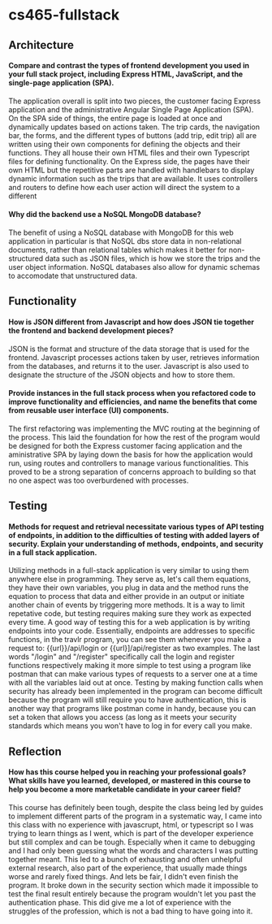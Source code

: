 # cs465-fullstack

## Architecture
#### Compare and contrast the types of frontend development you used in your full stack project, including Express HTML, JavaScript, and the single-page application (SPA).
The application overall is split into two pieces, the customer facing Express application and the administrative Angular Single Page Application (SPA). On the SPA side of things, the entire page is loaded at once and dynamically updates based on actions taken. The trip cards, the navigation bar, the forms, and the different types of buttons (add trip, edit trip) all are written using their own components for defining the objects and their functions. They all house their own HTML files and their own Typescript files for defining functionality. On the Express side, the pages have their own HTML but the repetitive parts are handled with handlebars to display dynamic information such as the trips that are available. It uses controllers and routers to define how each user action will direct the system to a different

#### Why did the backend use a NoSQL MongoDB database?
The benefit of using a NoSQL database with MongoDB for this web application in particular is that NoSQL dbs store data in non-relational documents, rather than relational tables which makes it better for non-structured data such as JSON files, which is how we store the trips and the user object information. NoSQL databases also allow for dynamic schemas to accomodate that unstructured data.

## Functionality
#### How is JSON different from Javascript and how does JSON tie together the frontend and backend development pieces?
JSON is the format and structure of the data storage that is used for the frontend. Javascript processes actions taken by user, retrieves information from the databases, and returns it to the user. Javascript is also used to designate the structure of the JSON objects and how to store them.

#### Provide instances in the full stack process when you refactored code to improve functionality and efficiencies, and name the benefits that come from reusable user interface (UI) components.
The first refactoring was implementing the MVC routing at the beginning of the process. This laid the foundation for how the rest of the program would be designed for both the Express customer facing application and the aministrative SPA by laying down the basis for how the application would run, using routes and controllers to manage various functionalities. This proved to be a strong separation of concerns approach to building so that no one aspect was too overburdened with processes.

## Testing
#### Methods for request and retrieval necessitate various types of API testing of endpoints, in addition to the difficulties of testing with added layers of security. Explain your understanding of methods, endpoints, and security in a full stack application.
Utilizing methods in a full-stack application is very similar to using them anywhere else in programming. They serve as, let's call them equations, they have their own variables, you plug in data and the method runs the equation to process that data and either provide in an output or initiate another chain of events by triggering more methods. It is a way to limit repetative code, but testing requires making sure they work as expected every time. A good way of testing this for a web application is by writing endpoints into your code. Essentially, endpoints are addresses to specific functions, in the travlr program, you can see them whenever you make a request to:
{{url}}/api/login or {{url}]/api/register as two examples. The last words "/login" and "/register" specifically call the login and register functions respectively making it more simple to test using a program like postman that can make various types of requests to a server one at a time with all the variables laid out at once. Testing by making function calls when security has already been implemented in the program can become difficult because the program will still require you to have authentication, this is another way that programs like postman come in handy, because you can set a token that allows you access (as long as it meets your security standards which means you won't have to log in for every call you make.


## Reflection
#### How has this course helped you in reaching your professional goals? What skills have you learned, developed, or mastered in this course to help you become a more marketable candidate in your career field?
This course has definitely been tough, despite the class being led by guides to implement different parts of the program in a systematic way, I came into this class with no experience with javascrupt, html, or typescript so I was trying to learn things as I went, which is part of the developer experience but still complex and can be tough. Especially when it came to debugging and I had only been guessing what the words and characters I was putting together meant. This led to a bunch of exhausting and often unhelpful external research, also part of the experience, that usually made things worse and rarely fixed things. And lets be fair, I didn't even finish the program. It broke down in the security section which made it impossible to test the final result entirely because the program wouldn't let you past the authentication phase. This did give me a lot of experience with the struggles of the profession, which is not a bad thing to have going into it. 
